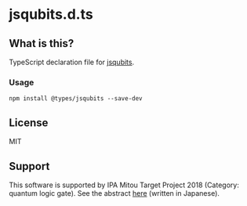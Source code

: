 # jsqubits.d.ts

## What is this?

TypeScript declaration file for [jsqubits](https://github.com/davidbkemp/jsqubits).

### Usage

```
npm install @types/jsqubits --save-dev
```

## License

MIT

## Support

This software is supported by IPA Mitou Target Project 2018 (Category: quantum logic gate).
See the abstract [here](https://www.ipa.go.jp/jinzai/target/2018/koubo2_index.html) (written in Japanese).
